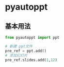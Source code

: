 # pyautoppt

## 基本用法

```python
from pyautoppt import ppt

# 新建 ppt文件
pre_ref = ppt.add()
# 添加幻灯片
pre_ref.slides.add(1,12)

```
